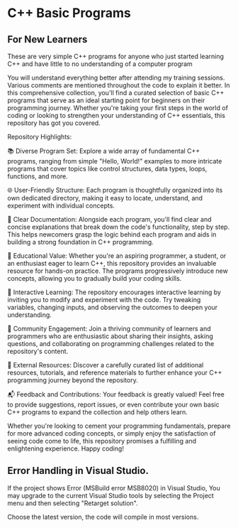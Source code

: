 # C++ Basic Programs
## For New Learners
   
These are very simple C++ programs for anyone who just started learning C++ and have little to no understanding of a computer program

You will understand everything better after attending my training sessions.
Various comments are mentioned throughout the code to explain it better.
In this comprehensive collection, you'll find a curated selection of basic C++ programs that serve as an ideal starting point for beginners on their programming journey. Whether you're taking your first steps in the world of coding or looking to strengthen your understanding of C++ essentials, this repository has got you covered.

Repository Highlights:

📚 Diverse Program Set: Explore a wide array of fundamental C++ programs, ranging from simple "Hello, World!" examples to more intricate programs that cover topics like control structures, data types, loops, functions, and more.

🌐 User-Friendly Structure: Each program is thoughtfully organized into its own dedicated directory, making it easy to locate, understand, and experiment with individual concepts.

📝 Clear Documentation: Alongside each program, you'll find clear and concise explanations that break down the code's functionality, step by step. This helps newcomers grasp the logic behind each program and aids in building a strong foundation in C++ programming.

🚀 Educational Value: Whether you're an aspiring programmer, a student, or an enthusiast eager to learn C++, this repository provides an invaluable resource for hands-on practice. The programs progressively introduce new concepts, allowing you to gradually build your coding skills.

🔄 Interactive Learning: The repository encourages interactive learning by inviting you to modify and experiment with the code. Try tweaking variables, changing inputs, and observing the outcomes to deepen your understanding.

📣 Community Engagement: Join a thriving community of learners and programmers who are enthusiastic about sharing their insights, asking questions, and collaborating on programming challenges related to the repository's content.

🔗 External Resources: Discover a carefully curated list of additional resources, tutorials, and reference materials to further enhance your C++ programming journey beyond the repository.

📬 Feedback and Contributions: Your feedback is greatly valued! Feel free to provide suggestions, report issues, or even contribute your own basic C++ programs to expand the collection and help others learn.

Whether you're looking to cement your programming fundamentals, prepare for more advanced coding concepts, or simply enjoy the satisfaction of seeing code come to life, this repository promises a fulfilling and enlightening experience. Happy coding!

## Error Handling in Visual Studio.

If the project shows Error (MSBuild error MSB8020) in Visual Studio, 
You may upgrade to the current Visual Studio tools by selecting the 
Project menu and then selecting "Retarget solution".

Choose the latest version, the code will compile in most versions.
